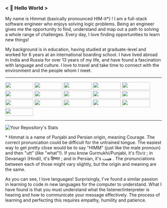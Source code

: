 ### < 👋 Hello World >

My name is Himmat (basically pronounced HIM-it\*) ! I am a full-stack software engineer who enjoys solving logic problems. Being an engineer gives me the opportunity to find, understand and map out a path to solving a whole range of challenges. Every day, I love finding opportunities to learn new things!

My background is in education, having studied at graduate-level and worked for 6 years at an international boarding school. I have lived abroad in India and Russia for over 13 years of my life, and have found a fascination with language and culture. I love to travel and take time to connect with the environment and the people whom I meet.

---

<span>
<img src="https://img.shields.io/badge/JavaScript-F7DF1E?style=for-the-badge&logo=javascript&logoColor=black" width="90px" height="25px">
<img src="https://img.shields.io/badge/HTML5-E34F26?style=for-the-badge&logo=html5&logoColor=white" width="90px" height="25px">
<img src="https://img.shields.io/badge/CSS3-1572B6?style=for-the-badge&logo=css3&logoColor=white" width="90px" height="25px">
<img src="https://img.shields.io/badge/Markdown-000000?style=for-the-badge&logo=markdown&logoColor=white" width="90px" height="25px">
<img src="https://img.shields.io/badge/React-20232A?style=for-the-badge&logo=react&logoColor=61DAFB" width="90px" height="25px">
<img src="https://img.shields.io/badge/Express.js-404D59?style=for-the-badge" width="90px" height="25px">
<img src="https://img.shields.io/badge/styled--components-DB7093?style=for-the-badge&logo=styled-components&logoColor=white" width="90px" height="25px">
<img src="https://img.shields.io/badge/Bootstrap-563D7C?style=for-the-badge&logo=bootstrap&logoColor=white" width="90px" height="25px">
<img src="https://img.shields.io/badge/jQuery-0769AD?style=for-the-badge&logo=jquery&logoColor=white" width="90px" height="25px">
<img src="https://img.shields.io/badge/PostgreSQL-316192?style=for-the-badge&logo=postgresql&logoColor=white" width="90px" height="25px">
<img src="https://img.shields.io/badge/MySQL-00000F?style=for-the-badge&logo=mysql&logoColor=white" width="90px" height="25px">
<img src="https://img.shields.io/badge/MongoDB-4EA94B?style=for-the-badge&logo=mongodb&logoColor=white" width="90px" height="25px">
<img src="https://img.shields.io/badge/Amazon_AWS-232F3E?style=for-the-badge&logo=amazon-aws&logoColor=white" width="90px" height="25px">
<img src="https://img.shields.io/badge/NPM-%23000000.svg?style=for-the-badge&logo=npm&logoColor=white" width="90px" height="25px">
<img src="https://img.shields.io/badge/-mocha-%238D6748?style=for-the-badge&logo=mocha&logoColor=white" width="90px" height="25px">
<img src="https://img.shields.io/badge/-jest-%23C21325?style=for-the-badge&logo=jest&logoColor=white" width="90px" height="25px">
  
---

![Your Repository's Stats](https://github-readme-stats.vercel.app/api?username=thehimmat&show_icons=true)
  
\* Himmat is a name of Punjabi and Persian origin, meaning Courage. The correct pronuncation could be difficult for the untrained tongue. The easiest way to get pretty close would be to say "HIMM" (just like the male pronoun) and then "utt" (like "what"!). If you know Gurmukhi/Punjabi, it's ਹਿੰਮਤ ; in Devanagri (Hindi), it's  हिम्मत ; and in Persian, it's همت . The pronunciations between each of those might vary slightly, but the origin and meaning are the same. 

As you can see, I love languages! Surprisingly, I've found a similar passion in learning to code in new languages for the computer to understand. What I have found is that you must understand what the listener/interpreter is hearing and how to communicate your message effectively. The process of learning and perfecting this requires empathy, humility and patience.


